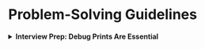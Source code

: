 # Problem-Solving Guidelines

<details>
<summary><strong>Interview Prep: Debug Prints Are Essential</strong></summary>

**Always add debug prints during practice - they're the foundation of confident problem solving**

### Why Debug Prints Matter:
- Validate thought process step-by-step
- Build confidence with intermediate results  
- Catch logical errors early
- Demonstrate systematic thinking to interviewers

### Key Debug Points:
- After data structure creation (maps, arrays)
- Before/after major transformations
- Inside loops (iteration state)
- At decision points
- Before returning results

```python
print(f"frequency_map: {frequency_map}")
print(f"iteration {i}: state={state}, remaining={remaining}")
print(f"condition: {condition}, result: {result}")
```

</details> 